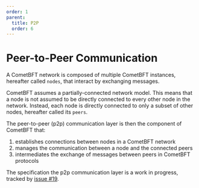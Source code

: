 ```yaml
---
order: 1
parent:
  title: P2P
  order: 6
---
```


# Peer-to-Peer Communication

A CometBFT network is composed of multiple CometBFT instances, hereafter called
`nodes`, that interact by exchanging messages.

CometBFT assumes a partially-connected network model.
This means that a node is not assumed to be directly connected to every other
node in the network.
Instead, each node is directly connected to only a subset of other nodes,
hereafter called its `peers`.

The peer-to-peer (p2p) communication layer is then the component of CometBFT that:

1. establishes connections between nodes in a CometBFT network
2. manages the communication between a node and the connected peers
3. intermediates the exchange of messages between peers in CometBFT protocols

The specification the p2p communication layer is a work in progress,
tracked by [issue #19](https://github.com/cometbft/cometbft/issues/19).
